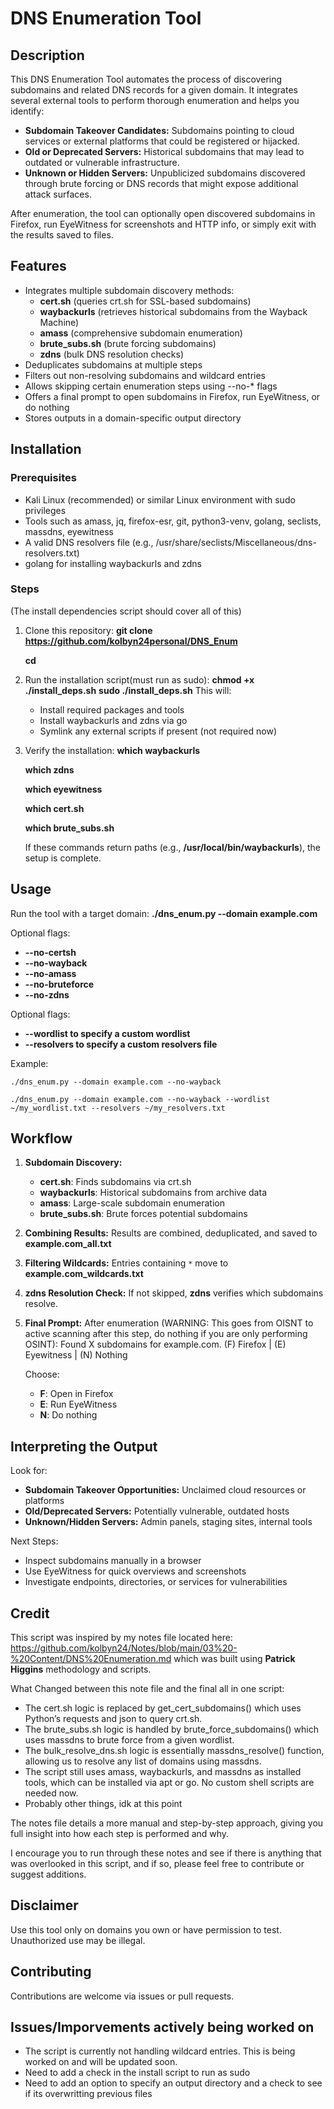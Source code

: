 # DNS Enumeration Tool

## Description

This DNS Enumeration Tool automates the process of discovering subdomains and related DNS records for a given domain. It integrates several external tools to perform thorough enumeration and helps you identify:

- **Subdomain Takeover Candidates:** Subdomains pointing to cloud services or external platforms that could be registered or hijacked.
- **Old or Deprecated Servers:** Historical subdomains that may lead to outdated or vulnerable infrastructure.
- **Unknown or Hidden Servers:** Unpublicized subdomains discovered through brute forcing or DNS records that might expose additional attack surfaces.

After enumeration, the tool can optionally open discovered subdomains in Firefox, run EyeWitness for screenshots and HTTP info, or simply exit with the results saved to files.

## Features

- Integrates multiple subdomain discovery methods:
  - **cert.sh** (queries crt.sh for SSL-based subdomains)
  - **waybackurls** (retrieves historical subdomains from the Wayback Machine)
  - **amass** (comprehensive subdomain enumeration)
  - **brute_subs.sh** (brute forcing subdomains)
  - **zdns** (bulk DNS resolution checks)
- Deduplicates subdomains at multiple steps
- Filters out non-resolving subdomains and wildcard entries
- Allows skipping certain enumeration steps using --no-* flags
- Offers a final prompt to open subdomains in Firefox, run EyeWitness, or do nothing
- Stores outputs in a domain-specific output directory

## Installation

### Prerequisites

- Kali Linux (recommended) or similar Linux environment with sudo privileges
- Tools such as amass, jq, firefox-esr, git, python3-venv, golang, seclists, massdns, eyewitness
- A valid DNS resolvers file (e.g., /usr/share/seclists/Miscellaneous/dns-resolvers.txt)
- golang for installing waybackurls and zdns

### Steps
(The install dependencies script should cover all of this)
1. Clone this repository:
   **git clone https://github.com/kolbyn24personal/DNS_Enum**
   
   **cd <your-repo>**

2. Run the installation script(must run as sudo):
   **chmod +x ./install_deps.sh**
   **sudo ./install_deps.sh**
   This will:
   - Install required packages and tools
   - Install waybackurls and zdns via go
   - Symlink any external scripts if present (not required now)

3. Verify the installation:
   **which waybackurls**
   
   **which zdns**
   
   **which eyewitness**
   
   **which cert.sh**
   
   **which brute_subs.sh**
   
   If these commands return paths (e.g., **/usr/local/bin/waybackurls**), the setup is complete.

## Usage

Run the tool with a target domain:
**./dns_enum.py --domain example.com**

Optional flags:
- **--no-certsh**
- **--no-wayback**
- **--no-amass**
- **--no-bruteforce**
- **--no-zdns**

Optional flags:
- **--wordlist to specify a custom wordlist**
- **--resolvers to specify a custom resolvers file**

Example:
```
./dns_enum.py --domain example.com --no-wayback
```
```
./dns_enum.py --domain example.com --no-wayback --wordlist ~/my_wordlist.txt --resolvers ~/my_resolvers.txt
```
## Workflow

1. **Subdomain Discovery:**
   - **cert.sh**: Finds subdomains via crt.sh
   - **waybackurls**: Historical subdomains from archive data
   - **amass**: Large-scale subdomain enumeration
   - **brute_subs.sh**: Brute forces potential subdomains

2. **Combining Results:**
   Results are combined, deduplicated, and saved to **example.com_all.txt**

3. **Filtering Wildcards:**
   Entries containing `*` move to **example.com_wildcards.txt**

4. **zdns Resolution Check:**
   If not skipped, **zdns** verifies which subdomains resolve.

5. **Final Prompt:**
   After enumeration (WARNING: This goes from OISNT to active scanning after this step, do nothing if you are only performing OSINT):
   Found X subdomains for example.com.
   (F) Firefox | (E) Eyewitness | (N) Nothing
   
   Choose:
   - **F**: Open in Firefox
   - **E**: Run EyeWitness
   - **N**: Do nothing

## Interpreting the Output

Look for:
- **Subdomain Takeover Opportunities:** Unclaimed cloud resources or platforms
- **Old/Deprecated Servers:** Potentially vulnerable, outdated hosts
- **Unknown/Hidden Servers:** Admin panels, staging sites, internal tools

Next Steps:
- Inspect subdomains manually in a browser
- Use EyeWitness for quick overviews and screenshots
- Investigate endpoints, directories, or services for vulnerabilities

## Credit
This script was inspired by my notes file located here:
https://github.com/kolbyn24/Notes/blob/main/03%20-%20Content/DNS%20Enumeration.md
which was built using **Patrick Higgins** methodology and scripts.

What Changed between this note file and the final all in one script:

- The cert.sh logic is replaced by get_cert_subdomains() which uses Python’s requests and json to query crt.sh.
- The brute_subs.sh logic is handled by brute_force_subdomains() which uses massdns to brute force from a given wordlist.
- The bulk_resolve_dns.sh logic is essentially massdns_resolve() function, allowing us to resolve any list of domains using massdns.
- The script still uses amass, waybackurls, and massdns as installed tools, which can be installed via apt or go. No custom shell scripts are needed now.
- Probably other things, idk at this point

The notes file details a more manual and step-by-step approach, giving you full insight into how each step is performed and why. 

I encourage you to run through these notes and see if there is anything that was overlooked in this script, and if so, please feel free to contribute or suggest additions.

## Disclaimer

Use this tool only on domains you own or have permission to test. Unauthorized use may be illegal.

## Contributing

Contributions are welcome via issues or pull requests.

## Issues/Imporvements actively being worked on

- The script is currently not handling wildcard entries. This is being worked on and will be updated soon.
- Need to add a check in the install script to run as sudo
- Need to add an option to specify an output directory and a check to see if its overwritting previous files

